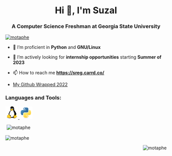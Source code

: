 <h1 align="center">Hi 👋, I'm Suzal</h1>
<h3 align="center">A Computer Science Freshman at Georgia State University</h3>


<p align="left"> <a href="https://twitter.com/motaphe" target="blank"><img src="https://img.shields.io/twitter/follow/motaphe?logo=twitter&style=for-the-badge" alt="motaphe" /></a> </p>

- 🌱 I’m proficient in **Python** and **GNU/Linux** 

- 🤝 I’m actively looking for **internship opportunities** starting **Summer of 2023**

- 📫 How to reach me **https://sreg.carrd.co/**

- <p><a href="https://www.githubtrends.io/wrapped/Motaphe">My Github Wrapped 2022</a></p> 



<h3 align="left">Languages and Tools:</h3>
<p align="left"> <a href="https://www.linux.org/" target="_blank" rel="noreferrer"> <img src="https://raw.githubusercontent.com/devicons/devicon/master/icons/linux/linux-original.svg" alt="linux" width="40" height="40"/> </a> <a href="https://www.python.org" target="_blank" rel="noreferrer"> <img src="https://raw.githubusercontent.com/devicons/devicon/master/icons/python/python-original.svg" alt="python" width="40" height="40"/> </a> </p>

<p>&nbsp;<img align="center" src="https://github-readme-stats.vercel.app/api?username=motaphe&show_icons=true&locale=en&theme=aura" alt="motaphe" /></p>

<p><img align="center" src="http://github-readme-streak-stats.herokuapp.com?user=motaphe&theme=tokyonight_duo&date_format=j%20M%5B%20Y%5D" alt="motaphe" /></p>



<p align="right"> <img src="https://komarev.com/ghpvc/?username=motaphe&label=Profile%20views&color=0e75b6&style=flat" alt="motaphe" /> </p>
